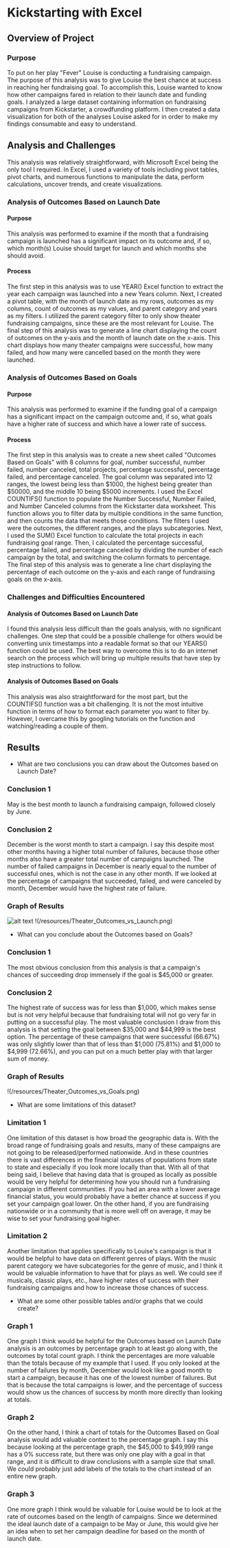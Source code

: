 # Kickstarting with Excel

## Overview of Project

### Purpose

To put on her play "Fever" Louise is conducting a fundraising campaign. The purpose of this analysis was to give Louise the best chance at success in reaching her fundraising goal. To accomplish this, Louise wanted to know how other campaigns fared in relation to their launch date and funding goals. I analyzed a large dataset containing information on fundraising campaigns from Kickstarter, a crowdfunding platform. I then created a data visualization for both of the analyses Louise asked for in order to make my findings consumable and easy to understand.

## Analysis and Challenges

This analysis was relatively straightforward, with Microsoft Excel being the only tool I required. In Excel, I used a variety of tools including pivot tables, pivot charts, and numerous functions to manipulate the data, perform calculations, uncover trends, and create visualizations.

### Analysis of Outcomes Based on Launch Date

#### Purpose

This analysis was performed to examine if the month that a fundraising campaign is launched has a significant impact on its outcome and, if so, which month(s) Louise should target for launch and which months she should avoid.

#### Process

The first step in this analysis was to use YEAR() Excel function to extract the year each campaign was launched into a new Years column. Next, I created a pivot table, with the month of launch date as my rows, outcomes as my columns, count of outcomes as my values, and parent category and years as my filters. I utilized the parent category filter to only show theater fundraising campaigns, since these are the most relevant for Louise. The final step of this analysis was to generate a line chart displaying the count of outcomes on the y-axis and the month of launch date on the x-axis. This chart displays how many theater campaigns were successful, how many failed, and how many were cancelled based on the month they were launched.

### Analysis of Outcomes Based on Goals

#### Purpose

This analysis was performed to examine if the funding goal of a campaign has a significant impact on the campaign outcome and, if so, what goals have a higher rate of success and which have a lower rate of success.

#### Process

The first step in this analysis was to create a new sheet called "Outcomes Based on Goals" with 8 columns for goal, number successful, number failed, number canceled, total projects, percentage successful, percentage failed, and percentage canceled. The goal column was separated into 12 ranges, the lowest being less than $1000, the highest being greater than $50000, and the middle 10 being $5000 increments. I used the Excel COUNTIFS() function to populate the Number Successful, Number Failed, and Number Canceled columns from the Kickstarter data worksheet. This function allows you to filter data by multiple conditions in the same function, and then counts the data that meets those conditions. The filters I used were the outcomes, the different ranges, and the plays subcategories. Next, I used the SUM() Excel function to calculate the total projects in each fundraising goal range. Then, I calculated the percentage successful, percentage failed, and percentage canceled by dividing the number of each campaign by the total, and switching the column formats to percentage. The final step of this analysis was to generate a line chart displaying the percentage of each outcome on the y-axis and each range of fundraising goals on the x-axis.

### Challenges and Difficulties Encountered

#### Analysis of Outcomes Based on Launch Date

I found this analysis less difficult than the goals analysis, with no significant challenges. One step that could be a possible challenge for others would be converting unix timestamps into a readable format so that our YEARS() function could be used. The best way to overcome this is to do an internet search on the process which will bring up multiple results that have step by step instructions to follow.

#### Analysis of Outcomes Based on Goals

This analysis was also straightforward for the most part, but the COUNTIFS() function was a bit challenging. It is not the most intuitive function in terms of how to format each parameter you want to filter by. However, I overcame this by googling tutorials on the function and watching/reading a couple of them.

## Results

- What are two conclusions you can draw about the Outcomes based on Launch Date?

### Conclusion 1

May is the best month to launch a fundraising campaign, followed closely by June.

### Conclusion 2

December is the worst month to start a campaign. I say this despite most other months having a higher total number of failures, because those other months also have a greater total number of campaigns launched. The number of failed campaigns in December is nearly equal to the number of successful ones, which is not the case in any other month. If we looked at the percentage of campaigns that succeeded, failed, and were canceled by month, December would have the highest rate of failure.

### Graph of Results
![alt text](https://github.com/[ksdisch]/[kickstarter-analysis]/blob/[main]/resources/resources/Theater_Outcomes_vs_Launch.png?raw=true)
!(/resources/Theater_Outcomes_vs_Launch.png)

- What can you conclude about the Outcomes based on Goals?

### Conclusion 1

The most obvious conclusion from this analysis is that a campaign's chances of succeeding drop immensely if the goal is $45,000 or greater.

### Conclusion 2

The highest rate of success was for less than $1,000, which makes sense but is not very helpful because that fundraising total will not go very far in putting on a successful play. The most valuable conclusion I draw from this analysis is that setting the goal between $35,000 and $44,999 is the best option. The percentage of these campaigns that were successful (66.67%) was only slightly lower than that of less than $1,000 (75.81%) and $1,000 to $4,999 (72.66%), and you can put on a much better play with that larger sum of money.

### Graph of Results

!(/resources/Theater_Outcomes_vs_Goals.png)

- What are some limitations of this dataset?

### Limitation 1

One limitation of this dataset is how broad the geographic data is. With the broad range of fundraising goals and results, many of these campaigns are not going to be released/performed nationwide. And in these countries there is vast differences in the financial statuses of populations from state to state and especially if you look more locally than that. With all of that being said, I believe that having data that is grouped as locally as possible would be very helpful for determining how you should run a fundraising campaign in different communities. If you had an area with a lower average financial status, you would probably have a better chance at success if you set your campaign goal lower. On the other hand, if you are fundraising nationwide or in a community that is more well off on average, it may be wise to set your fundraising goal higher.

### Limitation 2

Another limitation that applies specifically to Louise's campaign is that it would be helpful to have data on different genres of plays. With the music parent category we have subcategories for the genre of music, and I think it would be valuable information to have that for plays as well. We could see if musicals, classic plays, etc., have higher rates of success with their fundraising campaigns and how to increase those chances of success.

- What are some other possible tables and/or graphs that we could create?

### Graph 1

One graph I think would be helpful for the Outcomes based on Launch Date analysis is an outcomes by percentage graph to at least go along with, the outcomes by total count graph. I think the percentages are more valuable than the totals because of my example that I used. If you only looked at the number of failures by month, December would look like a good month to start a campaign, because it has one of the lowest number of failures. But that is because the total campaigns is lower, and the percentage of success would show us the chances of success by month more directly than looking at totals.

### Graph 2

On the other hand, I think a chart of totals for the Outcomes Based on Goal analysis would add valuable context to the percentage graph. I say this because looking at the percentage graph, the $45,000 to $49,999 range has a 0% success rate, but there was only one play with a goal in that range, and it is difficult to draw conclusions with a sample size that small. We could probably just add labels of the totals to the chart instead of an entire new graph.

### Graph 3

One more graph I think would be valuable for Louise would be to look at the rate of outcomes based on the length of campaigns. Since we determined the ideal launch date of a campaign to be May or June, this would give her an idea when to set her campaign deadline for based on the month of launch date.

